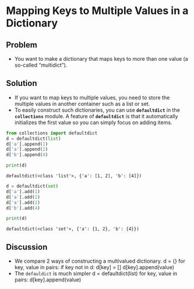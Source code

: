 
# Mapping Keys to Multiple Values in a Dictionary

## Problem

- You want to make a dictionary that maps keys to more than one value (a so-called “multidict”).

## Solution
- If you want to map keys to multiple values, you need to store the multiple values in another container such as a list or set.
- To easily construct such dictionaries, you can use __`defaultdict`__ in the __`collections`__ module. A feature of __`defaultdict`__ is that it automatically initializes the first value so you can simply focus on adding items.


```python
from collections import defaultdict
d = defaultdict(list)
d['a'].append(1)
d['a'].append(2)
d['b'].append(4)

print(d)
```

    defaultdict(<class 'list'>, {'a': [1, 2], 'b': [4]})



```python
d = defaultdict(set)
d['a'].add(1)
d['a'].add(2)
d['a'].add(2)
d['b'].add(4)

print(d)
```

    defaultdict(<class 'set'>, {'a': {1, 2}, 'b': {4}})


## Discussion
- We compare 2 ways of constructing a multivalued dictionary.
d = {}
for key, value in pairs:
    if key not in d: 
        d[key] = []
    d[key].append(value)
- The `defauldict` is much simpler
d = defaultdict(list) 
for key, value in pairs: 
    d[key].append(value)